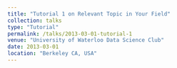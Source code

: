 ```yaml
---
title: "Tutorial 1 on Relevant Topic in Your Field"
collection: talks
type: "Tutorial"
permalink: /talks/2013-03-01-tutorial-1
venue: "University of Waterloo Data Science Club"
date: 2013-03-01
location: "Berkeley CA, USA"
---
```


